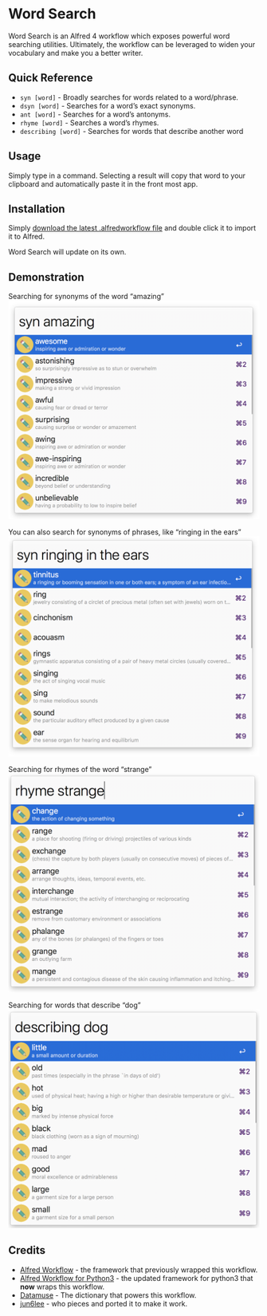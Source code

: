 # Word Search
Word Search is an Alfred 4 workflow which exposes powerful word searching utilities. Ultimately, the workflow can be leveraged to widen your vocabulary and make you a better writer.

## Quick Reference
* `syn [word]` - Broadly searches for words related to a word/phrase.
* `dsyn [word]` - Searches for a word’s exact synonyms.
* `ant [word]` - Searches for a word’s antonyms.
* `rhyme [word]` - Searches a word’s rhymes.
* `describing [word]` - Searches for words that describe another word
## Usage
Simply type in a command. Selecting a result will copy that word to your clipboard and automatically paste it in the front most app. 

## Installation
Simply [download the latest .alfredworkflow file](https://github.com/isaacpz/Alfred-WordSearch/releases/latest) and double click it to import it to Alfred.

Word Search will update on its own.

## Demonstration

Searching for synonyms of the word “amazing”
![Demo Image](/screenshots/syn-demo.png)

You can also search for synonyms of phrases, like “ringing in the ears”
![Demo Image](/screenshots/syn-demo-2.png)

Searching for rhymes of the word “strange”
![Demo Image](/screenshots/rhyme-demo.png)

Searching for words that describe “dog”
![Demo Image](/screenshots/describing-demo.png)

## Credits
* [Alfred Workflow](https://github.com/deanishe/alfred-workflow) - the framework that previously wrapped this workflow.
* [Alfred Workflow for Python3](https://github.com/NorthIsUp/alfred-workflow-py3)  - the updated framework for python3 that **now** wraps this workflow.
* [Datamuse](http://datamuse.com) - The dictionary that powers this workflow.
* [jun6lee](https://github.com/jun6lee) - who pieces and ported it to make it work.